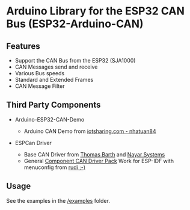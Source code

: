 # Arduino Library for the ESP32 CAN Bus (ESP32-Arduino-CAN)

## Features

* Support the CAN Bus from the ESP32 (SJA1000)
* CAN Messages send and receive 
* Various Bus speeds
* Standard and Extended Frames
* CAN Message Filter



## Third Party Components

- Arduino-ESP32-CAN-Demo
  - Arduino CAN Demo from [iotsharing.com - nhatuan84](https://github.com/nhatuan84/arduino-esp32-can-demo)

- ESPCan Driver 
  - Base CAN Driver from [Thomas Barth](https://github.com/ThomasBarth/ESP32-CAN-Driver) and [Nayar Systems](https://github.com/nayarsystems/ESP32-CAN-Driver)
  - General [Component CAN Driver Pack](https://github.com/ESP32DE/ESP32-CAN-Driver/tree/Component_CAN_Driver_Pack) Work for ESP-IDF with menuconfig from [rudi ;-)](http://esp32.de)

## Usage

See the examples in the [/examples](examples) folder.